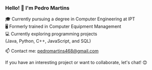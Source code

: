 ### Hello! 👋 I'm Pedro Martins

🎓 Currently pursuing a degree in Computer Engineering at IPT  
🖥️ Formerly trained in Computer Equipment Management  
💻 Currently exploring programming projects  
    (Java, Python, C++, JavaScript, and SQL)  

📫 Contact me: pedromartins468@gmail.com  

If you have an interesting project or want to collaborate, let's chat! 😊
